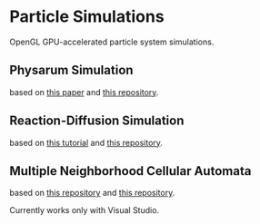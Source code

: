 # Particle Simulations
OpenGL GPU-accelerated particle system simulations.

## Physarum Simulation
based on [this paper](https://uwe-repository.worktribe.com/output/980579) and [this repository](https://github.com/SebLague/Slime-Simulation).

## Reaction-Diffusion Simulation
based on [this tutorial](https://www.karlsims.com/rd.html) and [this repository](https://github.com/SebLague/Reaction-Diffusion).

## Multiple Neighborhood Cellular Automata
based on [this repository](https://github.com/Slackermanz/VulkanAutomata) and [this repository](https://github.com/SebLague/MN-Cellular-Automata).

Currently works only with Visual Studio.
